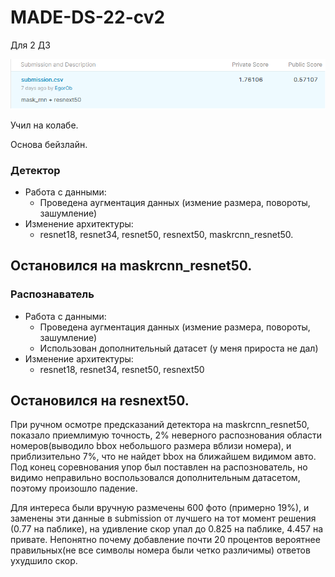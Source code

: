 # MADE-DS-22-cv2
Для 2 ДЗ

![](score.png)

Учил на колабе.

Основа бейзлайн.

### Детектор

* Работа с данными:
    * Проведена аугментация данных (измение размера, повороты, зашумление)
* Изменение архитектуры:
    * resnet18, resnet34, resnet50, resnext50, maskrcnn_resnet50.
    
## Остановился на maskrcnn_resnet50.
    
### Распознаватель

* Работа с данными:
    * Проведена аугментация данных (измение размера, повороты, зашумление)
    * Использован дополнительный датасет (у меня прироста не дал)
* Изменение архитектуры:
    * resnet18, resnet34, resnet50, resnext50
    
## Остановился на resnext50.

При ручном осмотре предсказаний детектора на maskrcnn_resnet50, показало приемлимую точность, 2% неверного распознования области номеров(выводило bbox небольшого размера вблизи номера), и приблизительно 7%, что не найдет bbox на ближайшем видимом авто.
Под конец соревнования упор был поставлен на распознователь, но видимо неправильно воспользовался дополнительным датасетом, поэтому произошло падение.

Для интереса были вручную размечены 600 фото (примерно 19%), и заменены эти данные в submission от лучшего на тот момент решения (0.77 на паблике), на удивление скор упал до 0.825 на паблике, 4.457 на привате. Непонятно почему добавление почти 20 процентов вероятнее правильных(не все символы номера были четко различимы) ответов ухудшило скор.

